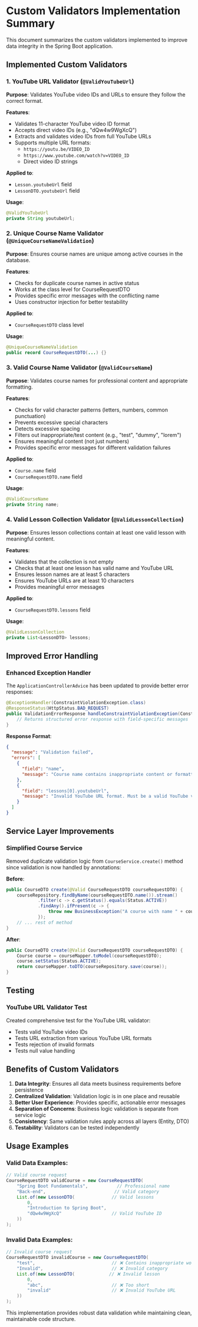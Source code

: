 # Custom Validators Implementation Summary

This document summarizes the custom validators implemented to improve data integrity in the Spring Boot application.

## Implemented Custom Validators

### 1. YouTube URL Validator (`@ValidYouTubeUrl`)

**Purpose**: Validates YouTube video IDs and URLs to ensure they follow the correct format.

**Features**:
- Validates 11-character YouTube video ID format
- Accepts direct video IDs (e.g., "dQw4w9WgXcQ")
- Extracts and validates video IDs from full YouTube URLs
- Supports multiple URL formats:
  - `https://youtu.be/VIDEO_ID`
  - `https://www.youtube.com/watch?v=VIDEO_ID`
  - Direct video ID strings

**Applied to**:
- `Lesson.youtubeUrl` field
- `LessonDTO.youtubeUrl` field

**Usage**:
```java
@ValidYouTubeUrl
private String youtubeUrl;
```

### 2. Unique Course Name Validator (`@UniqueCourseNameValidation`)

**Purpose**: Ensures course names are unique among active courses in the database.

**Features**:
- Checks for duplicate course names in active status
- Works at the class level for CourseRequestDTO
- Provides specific error messages with the conflicting name
- Uses constructor injection for better testability

**Applied to**:
- `CourseRequestDTO` class level

**Usage**:
```java
@UniqueCourseNameValidation
public record CourseRequestDTO(...) {}
```

### 3. Valid Course Name Validator (`@ValidCourseName`)

**Purpose**: Validates course names for professional content and appropriate formatting.

**Features**:
- Checks for valid character patterns (letters, numbers, common punctuation)
- Prevents excessive special characters
- Detects excessive spacing
- Filters out inappropriate/test content (e.g., "test", "dummy", "lorem")
- Ensures meaningful content (not just numbers)
- Provides specific error messages for different validation failures

**Applied to**:
- `Course.name` field
- `CourseRequestDTO.name` field

**Usage**:
```java
@ValidCourseName
private String name;
```

### 4. Valid Lesson Collection Validator (`@ValidLessonCollection`)

**Purpose**: Ensures lesson collections contain at least one valid lesson with meaningful content.

**Features**:
- Validates that the collection is not empty
- Checks that at least one lesson has valid name and YouTube URL
- Ensures lesson names are at least 5 characters
- Ensures YouTube URLs are at least 10 characters
- Provides meaningful error messages

**Applied to**:
- `CourseRequestDTO.lessons` field

**Usage**:
```java
@ValidLessonCollection
private List<LessonDTO> lessons;
```

## Improved Error Handling

### Enhanced Exception Handler

The `ApplicationControllerAdvice` has been updated to provide better error responses:

```java
@ExceptionHandler(ConstraintViolationException.class)
@ResponseStatus(HttpStatus.BAD_REQUEST)
public ValidationErrorResponse handleConstraintViolationException(ConstraintViolationException e) {
    // Returns structured error response with field-specific messages
}
```

**Response Format**:
```json
{
  "message": "Validation failed",
  "errors": [
    {
      "field": "name",
      "message": "Course name contains inappropriate content or formatting"
    },
    {
      "field": "lessons[0].youtubeUrl",
      "message": "Invalid YouTube URL format. Must be a valid YouTube video ID (11 characters)"
    }
  ]
}
```

## Service Layer Improvements

### Simplified Course Service

Removed duplicate validation logic from `CourseService.create()` method since validation is now handled by annotations:

**Before**:
```java
public CourseDTO create(@Valid CourseRequestDTO courseRequestDTO) {
    courseRepository.findByName(courseRequestDTO.name()).stream()
            .filter(c -> c.getStatus().equals(Status.ACTIVE))
            .findAny().ifPresent(c -> {
                throw new BusinessException("A course with name " + courseRequestDTO.name() + " already exists.");
            });
    // ... rest of method
}
```

**After**:
```java
public CourseDTO create(@Valid CourseRequestDTO courseRequestDTO) {
    Course course = courseMapper.toModel(courseRequestDTO);
    course.setStatus(Status.ACTIVE);
    return courseMapper.toDTO(courseRepository.save(course));
}
```

## Testing

### YouTube URL Validator Test

Created comprehensive test for the YouTube URL validator:
- Tests valid YouTube video IDs
- Tests URL extraction from various YouTube URL formats
- Tests rejection of invalid formats
- Tests null value handling

## Benefits of Custom Validators

1. **Data Integrity**: Ensures all data meets business requirements before persistence
2. **Centralized Validation**: Validation logic is in one place and reusable
3. **Better User Experience**: Provides specific, actionable error messages
4. **Separation of Concerns**: Business logic validation is separate from service logic
5. **Consistency**: Same validation rules apply across all layers (Entity, DTO)
6. **Testability**: Validators can be tested independently

## Usage Examples

### Valid Data Examples:
```java
// Valid course request
CourseRequestDTO validCourse = new CourseRequestDTO(
    "Spring Boot Fundamentals",           // Professional name
    "Back-end",                          // Valid category
    List.of(new LessonDTO(              // Valid lessons
        0,
        "Introduction to Spring Boot",
        "dQw4w9WgXcQ"                   // Valid YouTube ID
    ))
);
```

### Invalid Data Examples:
```java
// Invalid course request
CourseRequestDTO invalidCourse = new CourseRequestDTO(
    "test",                             // ❌ Contains inappropriate word
    "Invalid",                          // ❌ Invalid category
    List.of(new LessonDTO(             // ❌ Invalid lesson
        0,
        "abc",                          // ❌ Too short
        "invalid"                       // ❌ Invalid YouTube URL
    ))
);
```

This implementation provides robust data validation while maintaining clean, maintainable code structure.
